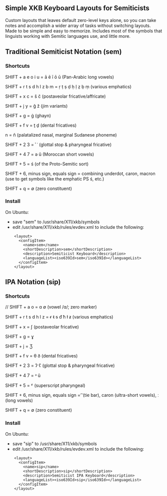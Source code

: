 ## Simple XKB Keyboard Layouts for Semiticists

Custom layouts that leaves default zero-level keys alone, so you can take notes and accomplish a wider array of tasks without switching layouts. Made to be simple and easy to memorize. Includes most of the symbols that linguists working with Semitic languages use, and little more.

## Traditional Semiticist Notation (sem)

### Shortcuts

SHIFT + a e o i u = ā ē ī ō ū (Pan-Arabic long vowels)

SHIFT + r t s d h l z b m = ṛ ṭ ṣ ḍ ḥ ḷ ẓ ḅ ṃ (various emphatics)

SHIFT + x c = š č (postaveolar fricative/affricate)

SHIFT + j y = ǧ ž (jim variants)

SHIFT + g = ġ (ghayn)

SHIFT + f v =  ṯ ḏ (dental fricatives)

n = ñ (palatalized nasal, marginal Sudanese phoneme)

SHIFT + 2 3 = ʾ ʿ (glottal stop & pharyngeal fricative)

SHIFT + 4 7 = ə ŭ (Moroccan short vowels)

SHIFT + 5 = ś (of the Proto-Semitic sort)

SHIFT + 6, minus sign, equals sign = combining underdot, caron, macron (use to get symbols like the emphatic PS ś, etc.)

SHIFT + q = ∅ (zero constituent)

### Install

On Ubuntu:
- save "sem" to /usr/share/X11/xkb/symbols
- edit /usr/share/X11/xkb/rules/evdev.xml to include the following:
```
    <layout>
      <configItem>
        <name>sem</name>
        <shortDescription>sem</shortDescription>
        <description>Semiticist Keyboard</description>
        <languageList><iso639Id>sem</iso639Id></languageList>
      </configItem>
    </layout>
```

## IPA Notation (sip)

### Shortcuts

// SHIFT + a o = ɑ ∅ (vowel /ɑ/; zero marker)

SHIFT + r t s d h l z = ᵲ ᵵ ᵴ ᵭ ħ ɫ ᵶ (various emphatics)

SHIFT + x = ʃ (postaveolar fricative)

SHIFT + g = ɣ 

SHIFT + j = Ʒ

SHIFT + f v =  θ ð (dental fricatives)

SHIFT + 2 3 = ʔ ʕ (glottal stop & pharyngeal fricative)

SHIFT + 4 7 = ᵊ ŭ

SHIFT + 5 = ˤ (superscript pharyngeal)

SHIFT + 6, minus sign, equals sign = ͡  (tie bar), caron (ultra-short vowels), ː (long vowels)

SHIFT + q = ∅ (zero constituent)

### Install

On Ubuntu:
- save "sip" to /usr/share/X11/xkb/symbols
- edit /usr/share/X11/xkb/rules/evdev.xml to include the following:
```
    <layout>
      <configItem>
        <name>sip</name>
        <shortDescription>sip</shortDescription>
        <description>Semiticist IPA Keyboard</description>
        <languageList><iso639Id>sip</iso639Id></languageList>
      </configItem>
    </layout>
```
